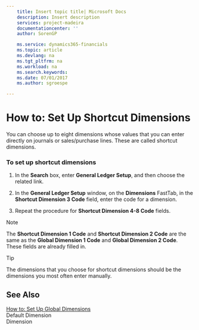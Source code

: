 ```yaml
---
    title: Insert topic title| Microsoft Docs
    description: Insert description
    services: project-madeira
    documentationcenter: ''
    author: SorenGP

    ms.service: dynamics365-financials
    ms.topic: article
    ms.devlang: na
    ms.tgt_pltfrm: na
    ms.workload: na
    ms.search.keywords:
    ms.date: 07/01/2017
    ms.author: sgroespe

---
```

# How to: Set Up Shortcut Dimensions
You can choose up to eight dimensions whose values that you can enter directly on journals or sales\/purchase lines. These are called shortcut dimensions.  
  
### To set up shortcut dimensions  
  
1.  In the **Search** box, enter **General Ledger Setup**, and then choose the related link.  
  
2.  In the **General Ledger Setup** window, on the **Dimensions** FastTab, in the **Shortcut Dimension 3 Code** field, enter the code for a dimension.  
  
3.  Repeat the procedure for **Shortcut Dimension 4-8 Code** fields.  
  
> [!NOTE]  
>  The **Shortcut Dimension 1 Code** and **Shortcut Dimension 2 Code** are the same as the **Global Dimension 1 Code** and **Global Dimension 2 Code**. These fields are already filled in.  
  
> [!TIP]  
>  The dimensions that you choose for shortcut dimensions should be the dimensions you most often enter manually.  
  
## See Also  
 [How to: Set Up Global Dimensions](../how-to-set-up-global-dimensions.md)   
 Default Dimension   
 Dimension